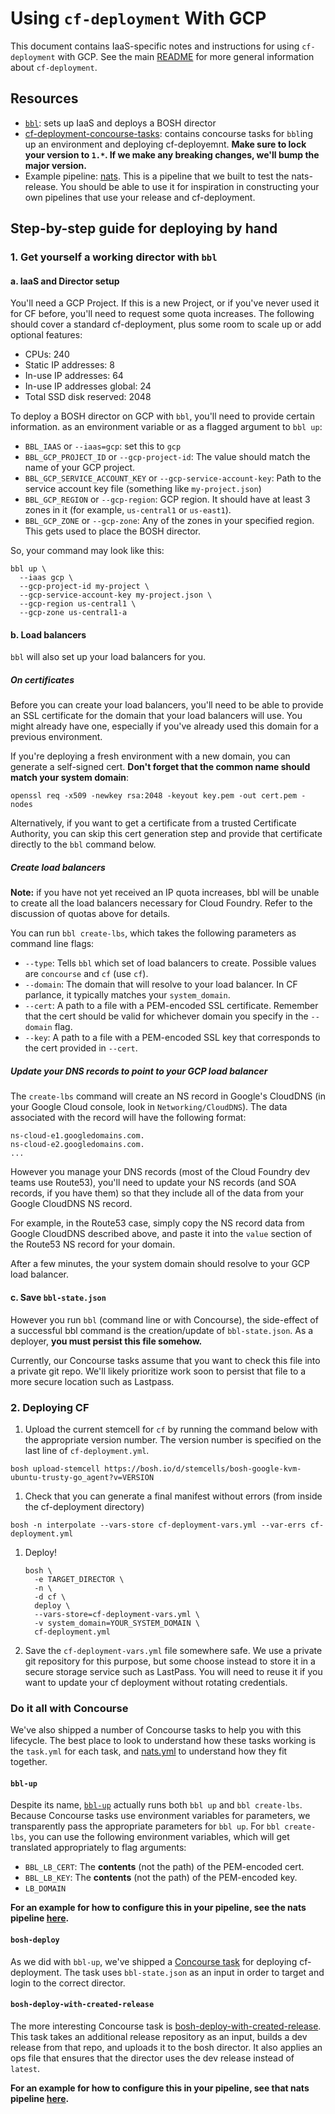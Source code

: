 # Using `cf-deployment` With GCP
This document contains IaaS-specific notes and instructions for using `cf-deployment` with GCP. See the main [README](https://github.com/cloudfoundry/cf-deployment/blob/master/README.md) for more general information about `cf-deployment`.

## Resources
- [`bbl`](https://github.com/cloudfoundry/bosh-bootloader):
sets up IaaS and deploys a BOSH director
- [cf-deployment-concourse-tasks](https://github.com/cloudfoundry/cf-deployment-concourse-tasks):
contains concourse tasks
for
`bbl`ing up an environment
and
deploying cf-deployemnt.
**Make sure to lock your version
to `1.*`.
If we make any breaking changes,
we'll bump the major version.**
- Example pipeline: [nats](https://github.com/cloudfoundry/runtime-ci/blob/97dc43bf0839b736d771b3a09a23bc28f1c03530/pipelines/nats.yml#L112-L130).
This is a pipeline that we built
to test the nats-release.
You should be able to use it
for inspiration in constructing your own pipelines
that use your release and cf-deployment.

## Step-by-step guide for deploying by hand

### 1. Get yourself a working director with `bbl`

#### a. IaaS and Director setup
You'll need a GCP Project.
If this is a new Project,
or if you've never used it for CF before,
you'll need to request some quota increases.
The following should cover a standard cf-deployment,
plus some room to scale up
or add optional features:
- CPUs: 240
- Static IP addresses: 8
- In-use IP addresses: 64
- In-use IP addresses global: 24
- Total SSD disk reserved: 2048

To deploy a BOSH director on GCP with `bbl`,
you'll need to provide certain information.
as an environment variable or
as a flagged argument to `bbl up`:
- `BBL_IAAS` or `--iaas=gcp`:
set this to `gcp`
- `BBL_GCP_PROJECT_ID` or `--gcp-project-id`:
The value should match the name of your GCP project.
- `BBL_GCP_SERVICE_ACCOUNT_KEY` or `--gcp-service-account-key`:
Path to the service account key file (something like `my-project.json`)
- `BBL_GCP_REGION` or `--gcp-region`:
GCP region. It should have at least 3 zones in it
(for example, `us-central1` or `us-east1`).
- `BBL_GCP_ZONE` or `--gcp-zone`:
Any of the zones in your specified region. This gets used to place the BOSH director.

So, your command may look like this:
```
bbl up \
  --iaas gcp \
  --gcp-project-id my-project \
  --gcp-service-account-key my-project.json \
  --gcp-region us-central1 \
  --gcp-zone us-central1-a
```

#### b. Load balancers
`bbl` will also set up your load balancers for you.

##### On certificates
Before you can create your load balancers,
you'll need to be able to provide an SSL certificate
for the domain that your load balancers will use.
You might already have one,
especially if you've already used this domain for a previous environment.

If you're deploying a fresh environment with a new domain,
you can generate a self-signed cert.
**Don't forget that the common name should match your system domain**:
```
openssl req -x509 -newkey rsa:2048 -keyout key.pem -out cert.pem -nodes
```

Alternatively, if you want to get a certificate from a trusted Certificate Authority,
you can skip this cert generation step
and provide that certificate directly to the `bbl` command below.

##### Create load balancers
**Note:** if you have not yet received
an IP quota increases,
bbl will be unable to create all the load balancers
necessary for Cloud Foundry.
Refer to the discussion of quotas above for details.

You can run `bbl create-lbs`,
which takes the following parameters
as command line flags:
- `--type`:
  Tells `bbl` which set of load balancers to create.
  Possible values are `concourse` and `cf` (use `cf`).
- `--domain`:
  The domain that will resolve to your load balancer.
  In CF parlance, it typically matches your `system_domain`.
- `--cert`:
  A path to a file with a PEM-encoded SSL certificate.
  Remember that the cert should be valid
  for whichever domain you specify in the `--domain` flag.
- `--key`:
  A path to a file with a PEM-encoded SSL key
  that corresponds to the cert provided in `--cert`.

##### Update your DNS records to point to your GCP load balancer
The `create-lbs` command will create an NS record in Google's CloudDNS
(in your Google Cloud console, look in `Networking/CloudDNS`).
The data associated with the record will have the following format:
```
ns-cloud-e1.googledomains.com.
ns-cloud-e2.googledomains.com.
...
```
 However you manage your DNS records
(most of the Cloud Foundry dev teams use Route53),
you'll need to update your NS records
(and SOA records, if you have them)
so that they include all of the data from your Google CloudDNS NS record.

For example, in the Route53 case,
simply copy the NS record data from Google CloudDNS described above,
and paste it into the `value` section of the Route53 NS record for your domain.

After a few minutes,
the your system domain should resolve to your GCP load balancer.

#### c. Save `bbl-state.json`
However you run `bbl` (command line or with Concourse),
the side-effect of a successful bbl command is the creation/update of `bbl-state.json`.
As a deployer, **you must persist this file somehow.**

Currently, our Concourse tasks assume
that you want to check this file into a private git repo.
We'll likely prioritize work soon
to persist that file to a more secure location such as Lastpass.


### 2. Deploying CF
1. Upload the current stemcell for `cf`
by running the command below with the appropriate version number.
The version number is specified on the last line of `cf-deployment.yml`.
  ```
  bosh upload-stemcell https://bosh.io/d/stemcells/bosh-google-kvm-ubuntu-trusty-go_agent?v=VERSION
  ```
1. Check that you can generate a final manifest without errors (from inside the cf-deployment directory)
  ```
  bosh -n interpolate --vars-store cf-deployment-vars.yml --var-errs cf-deployment.yml
  ```
1. Deploy!
   ```
   bosh \
     -e TARGET_DIRECTOR \
     -n \
     -d cf \
     deploy \
     --vars-store=cf-deployment-vars.yml \
     -v system_domain=YOUR_SYSTEM_DOMAIN \
     cf-deployment.yml
   ```

1. Save the `cf-deployment-vars.yml` file somewhere safe.  We use a private git repository for this purpose, but some choose instead to store it in a secure storage service such as LastPass.  You will need to reuse it if you want to update your cf deployment without rotating credentials.

### Do it all with Concourse
We've also shipped a number of Concourse tasks
to help you with this lifecycle.
The best place to look to understand
how these tasks working
is the `task.yml` for each task,
and
[nats.yml](https://github.com/cloudfoundry/runtime-ci/blob/master/pipelines/nats.yml)
to understand how they fit together.

#### `bbl-up`
Despite its name,
[`bbl-up`](https://github.com/cloudfoundry/cf-deployment-concourse-tasks/tree/master/bbl-up)
actually runs both `bbl up` and `bbl create-lbs`.
Because Concourse tasks use environment variables for parameters,
we transparently pass the appropriate parameters for `bbl up`.
For `bbl create-lbs`,
you can use the following environment variables,
which will get translated appropriately to flag arguments:
- `BBL_LB_CERT`:
The **contents** (not the path) of the PEM-encoded cert.
- `BBL_LB_KEY`:
The **contents** (not the path) of the PEM-encoded key.
- `LB_DOMAIN`

**For an example for how to configure this in your pipeline,
see the nats pipeline
[here](https://github.com/cloudfoundry/runtime-ci/blob/97dc43bf0839b736d771b3a09a23bc28f1c03530/pipelines/nats.yml#L112-L130).**

#### `bosh-deploy`
As we did with `bbl-up`,
we've shipped a [Concourse task](https://github.com/cloudfoundry/cf-deployment-concourse-tasks/tree/master/bosh-deploy)
for deploying cf-deployment.
The task uses `bbl-state.json` as an input
in order to target and login to the correct director.


#### `bosh-deploy-with-created-release`
The more interesting Concourse task is
[bosh-deploy-with-created-release](https://github.com/cloudfoundry/cf-deployment-concourse-tasks/tree/master/bosh-deploy-with-created-release).
This task takes an additional release repository as an input,
builds a dev release from that repo,
and
uploads it to the bosh director.
It also applies an ops file
that ensures that the director uses the dev release
instead of `latest`.

**For an example for how to configure this in your pipeline,
see that nats pipeline
[here](https://github.com/cloudfoundry/runtime-ci/blob/97dc43bf0839b736d771b3a09a23bc28f1c03530/pipelines/nats.yml#L241-L254).**
